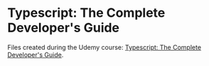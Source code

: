 # Typescript: The Complete Developer's Guide

Files created during the Udemy course: [Typescript: The Complete Developer's Guide](https://www.udemy.com/course/typescript-the-complete-developers-guide).
